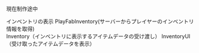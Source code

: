 現在制作途中

インベントリの表示
PlayFabInventory(サーバーからプレイヤーのインベントリ情報を取得)                        
Inventory（インベントリに表示するアイテムデータの受け渡し）
InventoryUI（受け取ったアイテムデータを表示）


